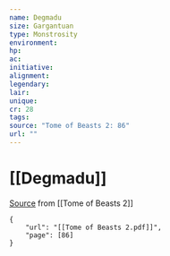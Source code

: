 ```yaml
---
name: Degmadu
size: Gargantuan
type: Monstrosity
environment: 
hp: 
ac: 
initiative: 
alignment: 
legendary: 
lair: 
unique: 
cr: 28
tags: 
source: "Tome of Beasts 2: 86"
url: ""
---
```

# [[Degmadu]]

[Source](zotero://open-pdf/library/items/9UQIAB6R?page=86) from [[Tome of Beasts 2]]

```pdf
{
	"url": "[[Tome of Beasts 2.pdf]]",
	"page": [86]
}
```

